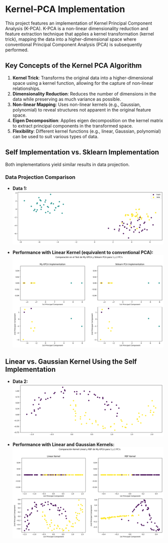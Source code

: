 # Kernel-PCA Implementation

This project features an implementation of Kernel Principal Component Analysis (K-PCA). K-PCA is a non-linear dimensionality reduction and feature extraction technique that applies a kernel transformation (kernel trick), mapping the data into a higher-dimensional space where conventional Principal Component Analysis (PCA) is subsequently performed.

## Key Concepts of the Kernel PCA Algorithm
1. **Kernel Trick**: Transforms the original data into a higher-dimensional space using a kernel function, allowing for the capture of non-linear relationships.
2. **Dimensionality Reduction**: Reduces the number of dimensions in the data while preserving as much variance as possible.
3. **Non-linear Mapping**: Uses non-linear kernels (e.g., Gaussian, polynomial) to reveal structures not apparent in the original feature space.
4. **Eigen Decomposition**: Applies eigen decomposition on the kernel matrix to extract principal components in the transformed space.
5. **Flexibility**: Different kernel functions (e.g., linear, Gaussian, polynomial) can be used to suit various types of data.

## Self Implementation vs. Sklearn Implementation

Both implementations yield similar results in data projection.

### Data Projection Comparison
- **Data 1:**  
  ![](Images/output.png)

- **Performance with Linear Kernel (equivalent to conventional PCA):**  
  ![](Images/output2.png)

## Linear vs. Gaussian Kernel Using the Self Implementation
- **Data 2:**  
  ![](Images/output3.png)

- **Performance with Linear and Gaussian Kernels:**  
  ![](Images/output4.png)

